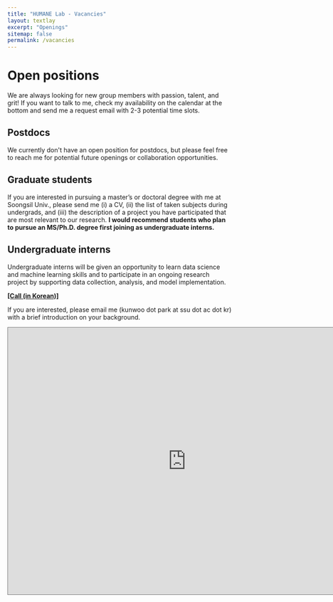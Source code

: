 ```yaml
---
title: "HUMANE Lab - Vacancies"
layout: textlay
excerpt: "Openings"
sitemap: false
permalink: /vacancies
---
```


# Open positions

We are always looking for new group members with passion, talent, and grit! If you want to talk to me, check my availability on the calendar at the bottom and send me a request email with 2-3 potential time slots.

## Postdocs
We currently don't have an open position for postdocs, but please feel free to reach me for potential future openings or collaboration opportunities.

## Graduate students
If you are interested in pursuing a master’s or doctoral degree with me at Soongsil Univ., please send me (i) a CV, (ii) the list of taken subjects during undergrads, and (iii) the description of a project you have participated that are most relevant to our research. **I would recommend students who plan to pursue an MS/Ph.D. degree first joining as undergraduate interns.**

## Undergraduate interns
Undergraduate interns will be given an opportunity to learn data science and machine learning skills and to participate in an ongoing research project by supporting data collection, analysis, and model implementation. 

[**[Call (in Korean)]**](https://docs.google.com/document/d/1to6lOJOhOXm01ynyzYH05dnTjUamgcXrmwsfgAlXzHU/edit?usp=sharing)

If you are interested, please email me (kunwoo dot park at ssu dot ac dot kr) with a brief introduction on your background. 

<iframe src="https://calendar.google.com/calendar/embed?height=600&amp;wkst=1&amp;bgcolor=%23ffffff&amp;ctz=Asia%2FSeoul&amp;src=Ynl3b3Jkcy5rb3JAZ21haWwuY29t&amp;src=NmloZWxudW8xZGdhb283Z3Z1NTE1YXRnMmNAZ3JvdXAuY2FsZW5kYXIuZ29vZ2xlLmNvbQ&amp;src=a3Vud29vLnBhcmtAc3N1LmFjLmty&amp;src=a28uc291dGhfa29yZWEjaG9saWRheUBncm91cC52LmNhbGVuZGFyLmdvb2dsZS5jb20&amp;color=%233F51B5&amp;color=%23D81B60&amp;color=%2333B679&amp;color=%23E67C73&amp;mode=WEEK" style="border:solid 1px #777" width="800" height="600" frameborder="0" scrolling="no"></iframe>





